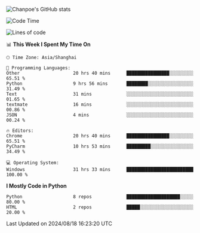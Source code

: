 ![Chanpoe's GitHub stats](https://github-readme-stats.vercel.app/api?username=Chanpoe&show_icons=true&count_private=true&theme=cobalt)

<!--START_SECTION:waka-->
![Code Time](http://img.shields.io/badge/Code%20Time-50%20hrs%2034%20mins-blue)

![Lines of code](https://img.shields.io/badge/From%20Hello%20World%20I%27ve%20Written-1.6%20million%20lines%20of%20code-blue)

📊 **This Week I Spent My Time On** 

```text
🕑︎ Time Zone: Asia/Shanghai

💬 Programming Languages: 
Other                    20 hrs 40 mins      ████████████████░░░░░░░░░   65.51 % 
Python                   9 hrs 56 mins       ████████░░░░░░░░░░░░░░░░░   31.49 % 
Text                     31 mins             ░░░░░░░░░░░░░░░░░░░░░░░░░   01.65 % 
textmate                 16 mins             ░░░░░░░░░░░░░░░░░░░░░░░░░   00.86 % 
JSON                     4 mins              ░░░░░░░░░░░░░░░░░░░░░░░░░   00.24 % 

🔥 Editors: 
Chrome                   20 hrs 40 mins      ████████████████░░░░░░░░░   65.51 % 
PyCharm                  10 hrs 53 mins      █████████░░░░░░░░░░░░░░░░   34.49 % 

💻 Operating System: 
Windows                  31 hrs 33 mins      █████████████████████████   100.00 % 
```

**I Mostly Code in Python** 

```text
Python                   8 repos             ████████████████████░░░░░   80.00 % 
HTML                     2 repos             █████░░░░░░░░░░░░░░░░░░░░   20.00 % 
```




 Last Updated on 2024/08/18 16:23:20 UTC
<!--END_SECTION:waka-->
